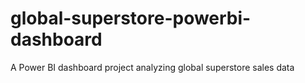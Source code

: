 # global-superstore-powerbi-dashboard
A Power BI dashboard project analyzing global superstore sales data
